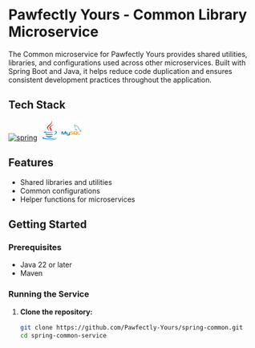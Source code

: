 # Pawfectly Yours - Common Library Microservice

The Common microservice for Pawfectly Yours provides shared utilities, libraries, and configurations used across other microservices. Built with Spring Boot and Java, it helps reduce code duplication and ensures consistent development practices throughout the application.

## Tech Stack
<a href="https://spring.io/" target="_blank" rel="noreferrer"><img src="https://www.vectorlogo.zone/logos/springio/springio-icon.svg" alt="spring" width="40" height="40"/></a>
<a href="https://www.java.com" target="_blank" rel="noreferrer"><img src="https://raw.githubusercontent.com/devicons/devicon/master/icons/java/java-original.svg" alt="java" width="40" height="40"/></a>
<a href="https://www.mysql.com/" target="_blank" rel="noreferrer"><img src="https://raw.githubusercontent.com/devicons/devicon/master/icons/mysql/mysql-original-wordmark.svg" alt="mysql" width="40" height="40"/></a>

## Features
- Shared libraries and utilities
- Common configurations
- Helper functions for microservices

## Getting Started

### Prerequisites
- Java 22 or later
- Maven

### Running the Service

1. **Clone the repository:**
   ```bash
   git clone https://github.com/Pawfectly-Yours/spring-common.git
   cd spring-common-service
